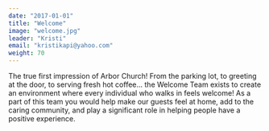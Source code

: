 ```yaml
---
date: "2017-01-01"
title: "Welcome"
image: "welcome.jpg"
leader: "Kristi"
email: "kristikapi@yahoo.com"
weight: 70
---
```


The true first impression of Arbor Church! From the parking lot, to greeting at the door, to serving fresh hot coffee... the Welcome Team exists to create an environment where every individual who walks in feels welcome! As a part of this team you would help make our guests feel at home, add to the caring community, and play a significant role in helping people have a positive experience.

